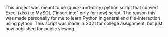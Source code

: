 This project was meant to be (quick-and-dirty) python script that convert Excel (xlsx) to MySQL ("insert into" only for now) script.
The reason this was made personally for me to learn Python in general and file-interaction using python.
This script was made in 2021 for college assignment, but just now published for public viewing.
